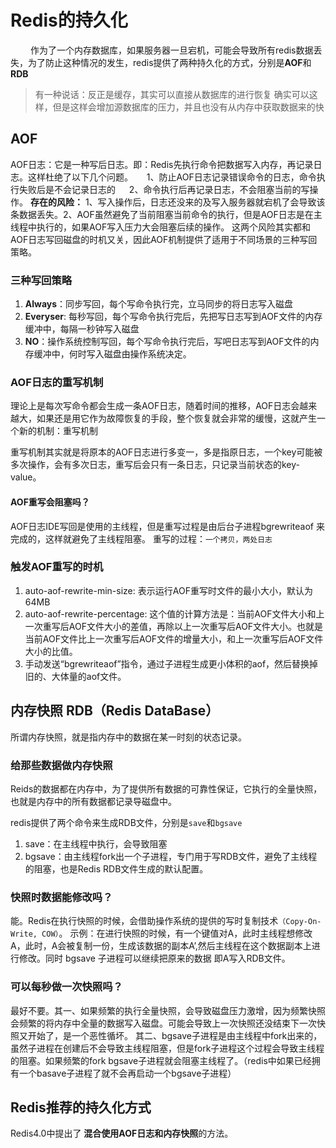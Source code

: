 # Redis的持久化

　&emsp;   作为了一个内存数据库，如果服务器一旦宕机，可能会导致所有redis数据丢失，为了防止这种情况的发生，redis提供了两种持久化的方式，分别是**AOF**和**RDB**

> 有一种说话：反正是缓存，其实可以直接从数据库的进行恢复
> 确实可以这样，但是这样会增加源数据库的压力，并且也没有从内存中获取数据来的快


## AOF

AOF日志：它是一种写后日志。即：Redis先执行命令把数据写入内存，再记录日志。这样杜绝了以下几个问题。
&emsp; 1、防止AOF日志记录错误命令的日志，命令执行失败后是不会记录日志的
&emsp; 2、命令执行后再记录日志，不会阻塞当前的写操作。
**存在的风险：**
1、写入操作后，日志还没来的及写入服务器就宕机了会导致该条数据丢失。2、AOF虽然避免了当前阻塞当前命令的执行，但是AOF日志是在主线程中执行的，如果AOF写入压力大会阻塞后续的操作。
这两个风险其实都和AOF日志写回磁盘的时机又关，因此AOF机制提供了适用于不同场景的三种写回策略。
### 三种写回策略

1. **Always**：同步写回，每个写命令执行完，立马同步的将日志写入磁盘
2. **Everyser**: 每秒写回，每个写命令执行完后，先把写日志写到AOF文件的内存缓冲中，每隔一秒钟写入磁盘
3. **NO**：操作系统控制写回，每个写命令执行完后，写吧日志写到AOF文件的内存缓冲中，何时写入磁盘由操作系统决定。

### AOF日志的重写机制
理论上是每次写命令都会生成一条AOF日志，随着时间的推移，AOF日志会越来越大，如果还是用它作为故障恢复的手段，整个恢复就会非常的缓慢，这就产生一个新的机制：重写机制

重写机制其实就是将原本的AOF日志进行多变一，多是指原日志，一个key可能被多次操作，会有多次日志，重写后会只有一条日志，只记录当前状态的key-value。
#### AOF重写会阻塞吗？
AOF日志IDE写回是使用的主线程，但是重写过程是由后台子进程bgrewriteaof 来完成的，这样就避免了主线程阻塞。
重写的过程：`一个拷贝，两处日志`

### 触发AOF重写的时机
1.  auto-aof-rewrite-min-size: 表示运行AOF重写时文件的最小大小，默认为64MB
2.  auto-aof-rewrite-percentage: 这个值的计算方法是：当前AOF文件大小和上一次重写后AOF文件大小的差值，再除以上一次重写后AOF文件大小。也就是当前AOF文件比上一次重写后AOF文件的增量大小，和上一次重写后AOF文件大小的比值。
3. 手动发送“bgrewriteaof”指令，通过子进程生成更小体积的aof，然后替换掉旧的、大体量的aof文件。

## 内存快照 RDB（Redis DataBase）
所谓内存快照，就是指内存中的数据在某一时刻的状态记录。

### 给那些数据做内存快照

Reids的数据都在内存中，为了提供所有数据的可靠性保证，它执行的全量快照，也就是内存中的所有数据都记录导磁盘中。

redis提供了两个命令来生成RDB文件，分别是`save`和`bgsave`
1. save：在主线程中执行，会导致阻塞
2. bgsave：由主线程fork出一个子进程，专门用于写RDB文件，避免了主线程的阻塞，也是Redis RDB文件生成的默认配置。

### 快照时数据能修改吗？

能。Redis在执行快照的时候，会借助操作系统的提供的写时复制技术`（Copy-On-Write, COW）`。
示例：在进行快照的时候，有一个键值对A，此时主线程想修改A，此时，A会被复制一份，生成该数据的副本A’,然后主线程在这个数据副本上进行修改。同时 bgsave 子进程可以继续把原来的数据 即A写入RDB文件。

### 可以每秒做一次快照吗？
最好不要。其一、如果频繁的执行全量快照，会导致磁盘压力激增，因为频繁快照会频繁的将内存中全量的数据写入磁盘。可能会导致上一次快照还没结束下一次快照又开始了，是一个恶性循坏。
其二、bgsave子进程是由主线程中fork出来的，虽然子进程在创建后不会导致主线程阻塞，但是fork子进程这个过程会导致主线程的阻塞。如果频繁的fork bgsave子进程就会阻塞主线程了。（redis中如果已经拥有一个basave子进程了就不会再启动一个bgsave子进程）

## Redis推荐的持久化方式

Redis4.0中提出了 **混合使用AOF日志和内存快照**的方法。
